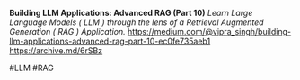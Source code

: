 **Building LLM Applications: Advanced RAG (Part 10)**
*Learn Large Language Models ( LLM ) through the lens of a Retrieval Augmented Generation ( RAG ) Application.*
https://medium.com/@vipra_singh/building-llm-applications-advanced-rag-part-10-ec0fe735aeb1
https://archive.md/6rSBz

#LLM #RAG